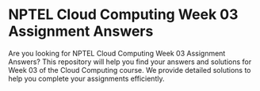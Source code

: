 # NPTEL Cloud Computing Week 03 Assignment Answers

Are you looking for NPTEL Cloud Computing Week 03 Assignment Answers? This repository will help you find your answers and solutions for Week 03 of the Cloud Computing course. We provide detailed solutions to help you complete your assignments efficiently.